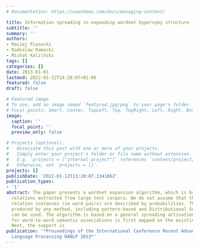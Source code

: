 ```yaml
---
# Documentation: https://wowchemy.com/docs/managing-content/

title: Information spreading in expanding wordnet hypernymy structure
subtitle: ''
summary: ''
authors:
- Maciej Piasecki
- Radoslaw Ramocki
- Michał Kali\ŉski
tags: []
categories: []
date: 2013-01-01
lastmod: 2022-01-12T14:28:07+01:00
featured: false
draft: false

# Featured image
# To use, add an image named `featured.jpg/png` to your page's folder.
# Focal points: Smart, Center, TopLeft, Top, TopRight, Left, Right, BottomLeft, Bottom, BottomRight.
image:
  caption: ''
  focal_point: ''
  preview_only: false

# Projects (optional).
#   Associate this post with one or more of your projects.
#   Simply enter your project's folder or file name without extension.
#   E.g. `projects = ["internal-project"]` references `content/project/deep-learning/index.md`.
#   Otherwise, set `projects = []`.
projects: []
publishDate: '2022-01-12T13:28:07.134106Z'
publication_types:
- '1'
abstract: The paper presents a wordnet expansion algorithm, which is based on lexicosemantic
  relations extracted from large text corpora. We do not assume that the extracted
  relation instances (ie word pairs) are described by probabilities. Thus, results
  produced by any method, including pattern-based and Distributional Semantics approaches
  can be used. The algorithm is based on a general spreading activation model. Support
  for word-to-word semantic associations is first mapped on the existing wordnet structure.
  Next, the support is
publication: '*Proceedings of the International Conference Recent Advances in Natural
  Language Processing RANLP 2013*'
---
```


